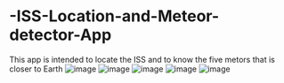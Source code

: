 # -ISS-Location-and-Meteor-detector-App

This app is intended to locate the ISS and 
to know the five metors that is closer to Earth
![image](https://user-images.githubusercontent.com/76613993/201482093-7de61be9-c7e3-43a0-bfc6-4afddc0311c2.png)
![image](https://user-images.githubusercontent.com/76613993/201482106-a34ab378-804c-4677-8329-41feb0098bce.png)
![image](https://user-images.githubusercontent.com/76613993/201482140-55c2e960-da23-43fe-8b80-1770fc964cc9.png)
![image](https://user-images.githubusercontent.com/76613993/201482161-f9efea00-14c5-453d-8037-ebcf5570ce6a.png)
![image](https://user-images.githubusercontent.com/76613993/201482176-1a4ea251-d5b6-4b5c-85b7-142f5ba62647.png)

